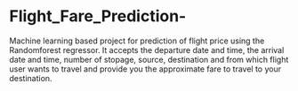 # Flight_Fare_Prediction-
Machine learning based project for prediction of flight price using the Randomforest regressor. It accepts the departure date and time, the arrival date and time, 
number of stopage, source, destination and from which flight user wants to travel and provide you the approximate fare to travel to your destination.

